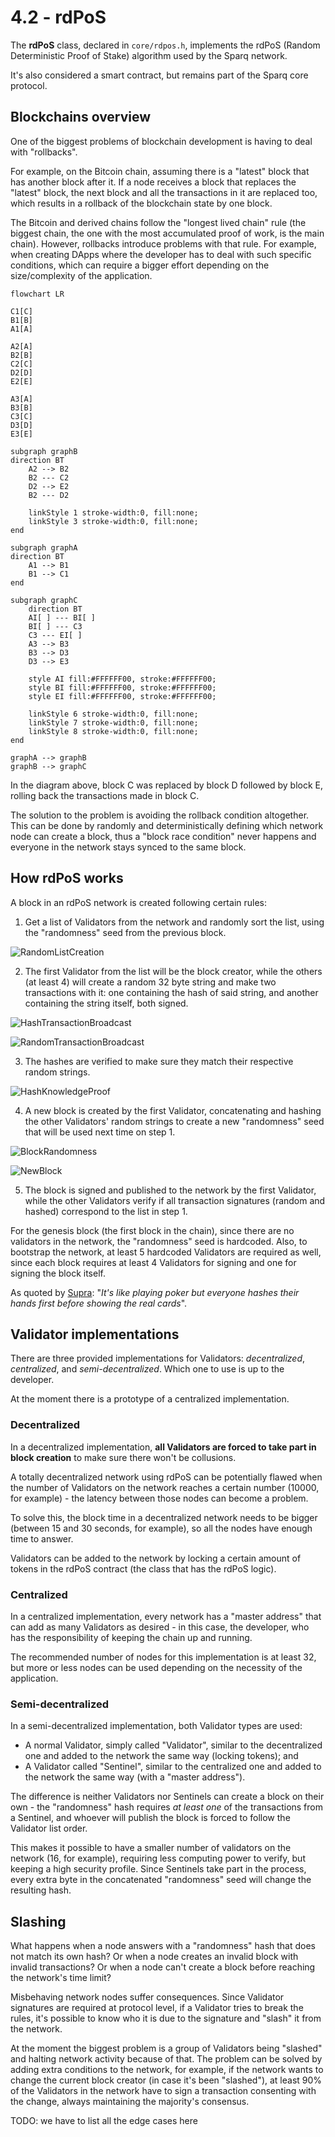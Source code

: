 # 4.2 - rdPoS

The **rdPoS** class, declared in `core/rdpos.h`, implements the rdPoS (Random Deterministic Proof of Stake) algorithm used by the Sparq network.

It's also considered a smart contract, but remains part of the Sparq core protocol.

## Blockchains overview

One of the biggest problems of blockchain development is having to deal with "rollbacks".

For example, on the Bitcoin chain, assuming there is a "latest" block that has another block after it. If a node receives a block that replaces the "latest" block, the next block and all the transactions in it are replaced too, which results in a rollback of the blockchain state by one block.

The Bitcoin and derived chains follow the "longest lived chain" rule (the biggest chain, the one with the most accumulated proof of work, is the main chain). However, rollbacks introduce problems with that rule. For example, when creating DApps where the developer has to deal with such specific conditions, which can require a bigger effort depending on the size/complexity of the application.

```mermaid
flowchart LR

C1[C]
B1[B]
A1[A]

A2[A]
B2[B]
C2[C]
D2[D]
E2[E]

A3[A]
B3[B]
C3[C]
D3[D]
E3[E]

subgraph graphB
direction BT
    A2 --> B2
    B2 --- C2
    D2 --> E2
    B2 --- D2

    linkStyle 1 stroke-width:0, fill:none;
    linkStyle 3 stroke-width:0, fill:none;
end

subgraph graphA
direction BT
    A1 --> B1
    B1 --> C1
end

subgraph graphC
    direction BT
    AI[ ] --- BI[ ]
    BI[ ] --- C3
    C3 --- EI[ ]
    A3 --> B3
    B3 --> D3
    D3 --> E3

    style AI fill:#FFFFFF00, stroke:#FFFFFF00;
    style BI fill:#FFFFFF00, stroke:#FFFFFF00;
    style EI fill:#FFFFFF00, stroke:#FFFFFF00;

    linkStyle 6 stroke-width:0, fill:none;
    linkStyle 7 stroke-width:0, fill:none;
    linkStyle 8 stroke-width:0, fill:none;
end

graphA --> graphB
graphB --> graphC
```

In the diagram above, block C was replaced by block D followed by block E, rolling back the transactions made in block C.

The solution to the problem is avoiding the rollback condition altogether. This can be done by randomly and deterministically defining which network node can create a block, thus a "block race condition" never happens and everyone in the network stays synced to the same block.

## How rdPoS works

A block in an rdPoS network is created following certain rules:

1) Get a list of Validators from the network and randomly sort the list, using the "randomness" seed from the previous block.

![RandomListCreation](img/RandomListCreation.png)

2) The first Validator from the list will be the block creator, while the others (at least 4) will create a random 32 byte string and make two transactions with it: one containing the hash of said string, and another containing the string itself, both signed.

![HashTransactionBroadcast](img/HashTransactionBroadcast.png)

![RandomTransactionBroadcast](img/RandomTransactionBroadcast.png)

3) The hashes are verified to make sure they match their respective random strings.

![HashKnowledgeProof](img/HashKnowledgeProof.png)

4) A new block is created by the first Validator, concatenating and hashing the other Validators' random strings to create a new "randomness" seed that will be used next time on step 1.

![BlockRandomness](img/BlockRandomness.png)

![NewBlock](img/NewBlock.png)

5) The block is signed and published to the network by the first Validator, while the other Validators verify if all transaction signatures (random and hashed) correspond to the list in step 1.

For the genesis block (the first block in the chain), since there are no validators in the network, the "randomness" seed is hardcoded. Also, to bootstrap the network, at least 5 hardcoded Validators are required as well, since each block requires at least 4 Validators for signing and one for signing the block itself.

As quoted by [Supra](https://github.com/Jean-Lessa): "*It's like playing poker but everyone hashes their hands first before showing the real cards*".

## Validator implementations

There are three provided implementations for Validators: *decentralized*, *centralized*, and *semi-decentralized*. Which one to use is up to the developer.

At the moment there is a prototype of a centralized implementation.

### Decentralized

In a decentralized implementation, **all Validators are forced to take part in block creation** to make sure there won't be collusions.

A totally decentralized network using rdPoS can be potentially flawed when the number of Validators on the network reaches a certain number (10000, for example) - the latency between those nodes can become a problem.

To solve this, the block time in a decentralized network needs to be bigger (between 15 and 30 seconds, for example), so all the nodes have enough time to answer.

Validators can be added to the network by locking a certain amount of tokens in the rdPoS contract (the class that has the rdPoS logic).

### Centralized

In a centralized implementation, every network has a "master address" that can add as many Validators as desired - in this case, the developer, who has the responsibility of keeping the chain up and running.

The recommended number of nodes for this implementation is at least 32, but more or less nodes can be used depending on the necessity of the application.

### Semi-decentralized

In a semi-decentralized implementation, both Validator types are used:

* A normal Validator, simply called "Validator", similar to the decentralized one and added to the network the same way (locking tokens); and
* A Validator called "Sentinel", similar to the centralized one and added to the network the same way (with a "master address").

The difference is neither Validators nor Sentinels can create a block on their own - the "randomness" hash requires *at least one* of the transactions from a Sentinel, and whoever will publish the block is forced to follow the Validator list order.

This makes it possible to have a smaller number of validators on the network (16, for example), requiring less computing power to verify, but keeping a high security profile. Since Sentinels take part in the process, every extra byte in the concatenated "randomness" seed will change the resulting hash.

## Slashing

What happens when a node answers with a "randomness" hash that does not match its own hash? Or when a node creates an invalid block with invalid transactions? Or when a node can't create a block before reaching the network's time limit?

Misbehaving network nodes suffer consequences. Since Validator signatures are required at protocol level, if a Validator tries to break the rules, it's possible to know who it is due to the signature and "slash" it from the network.

At the moment the biggest problem is a group of Validators being "slashed" and halting network activity because of that. The problem can be solved by adding extra conditions to the network, for example, if the network wants to change the current block creator (in case it's been "slashed"), at least 90% of the Validators in the network have to sign a transaction consenting with the change, always maintaining the majority's consensus.

TODO: we have to list all the edge cases here
